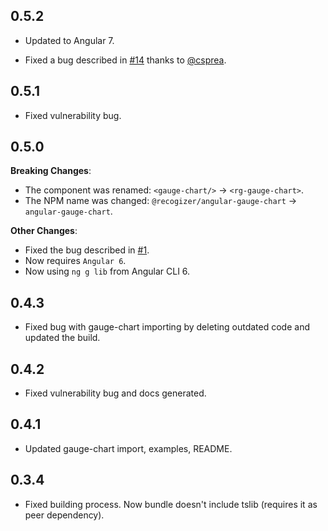 ## 0.5.2

* Updated to Angular 7.

* Fixed a bug described in [#14](https://github.com/recogizer/angular-gauge-chart/issues/14) thanks to [@csprea](https://github.com/csprea).

## 0.5.1
* Fixed vulnerability bug.

## 0.5.0
**Breaking Changes**:
* The component was renamed: `<gauge-chart/>` -> `<rg-gauge-chart>`.
* The NPM name was changed: `@recogizer/angular-gauge-chart` -> `angular-gauge-chart`.

**Other Changes**:

* Fixed the bug described in [#1](https://github.com/recogizer/angular-gauge-chart/issues/1).
* Now requires `Angular 6`.
* Now using `ng g lib` from Angular CLI 6.

## 0.4.3
* Fixed bug with gauge-chart importing by deleting outdated code and updated the build.

## 0.4.2
* Fixed vulnerability bug and docs generated.

## 0.4.1
* Updated gauge-chart import, examples, README.

## 0.3.4 
* Fixed building process. Now bundle doesn't include tslib (requires it as peer dependency).

